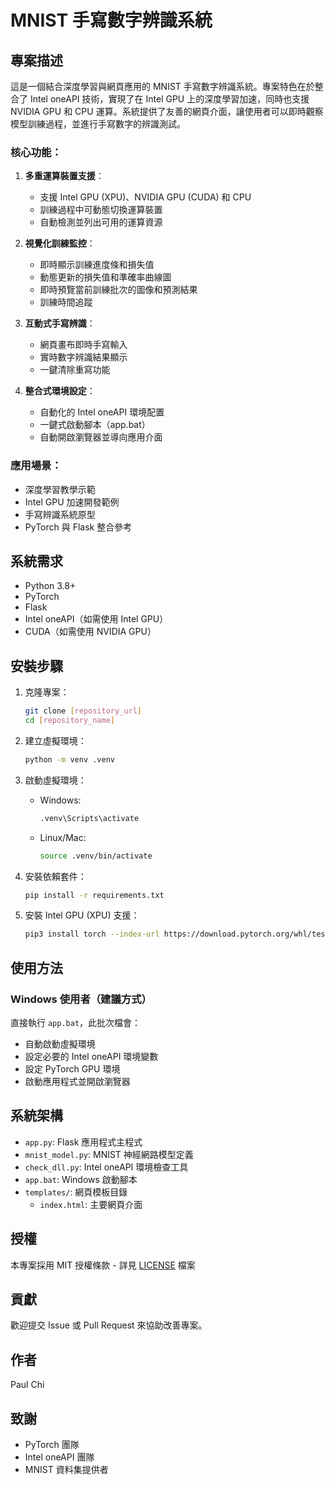# MNIST 手寫數字辨識系統

## 專案描述

這是一個結合深度學習與網頁應用的 MNIST 手寫數字辨識系統。專案特色在於整合了 Intel oneAPI 技術，實現了在 Intel GPU 上的深度學習加速，同時也支援 NVIDIA GPU 和 CPU 運算。系統提供了友善的網頁介面，讓使用者可以即時觀察模型訓練過程，並進行手寫數字的辨識測試。

### 核心功能：

1. **多重運算裝置支援**：
   - 支援 Intel GPU (XPU)、NVIDIA GPU (CUDA) 和 CPU
   - 訓練過程中可動態切換運算裝置
   - 自動檢測並列出可用的運算資源

2. **視覺化訓練監控**：
   - 即時顯示訓練進度條和損失值
   - 動態更新的損失值和準確率曲線圖
   - 即時預覽當前訓練批次的圖像和預測結果
   - 訓練時間追蹤

3. **互動式手寫辨識**：
   - 網頁畫布即時手寫輸入
   - 實時數字辨識結果顯示
   - 一鍵清除重寫功能

4. **整合式環境設定**：
   - 自動化的 Intel oneAPI 環境配置
   - 一鍵式啟動腳本（app.bat）
   - 自動開啟瀏覽器並導向應用介面

### 應用場景：
- 深度學習教學示範
- Intel GPU 加速開發範例
- 手寫辨識系統原型
- PyTorch 與 Flask 整合參考

## 系統需求

- Python 3.8+
- PyTorch
- Flask
- Intel oneAPI（如需使用 Intel GPU）
- CUDA（如需使用 NVIDIA GPU）

## 安裝步驟

1. 克隆專案：
    ```bash
    git clone [repository_url]
    cd [repository_name]
    ```

2. 建立虛擬環境：
    ```bash
    python -m venv .venv
    ```

3. 啟動虛擬環境：
    - Windows:
        ```bash
        .venv\Scripts\activate
        ```
    - Linux/Mac:
        ```bash
        source .venv/bin/activate
        ```

4. 安裝依賴套件：
    ```bash
    pip install -r requirements.txt
    ```

5. 安裝 Intel GPU (XPU) 支援：
    ```bash
    pip3 install torch --index-url https://download.pytorch.org/whl/test/xpu
    ```

## 使用方法

### Windows 使用者（建議方式）

直接執行 `app.bat`，此批次檔會：
- 自動啟動虛擬環境
- 設定必要的 Intel oneAPI 環境變數
- 設定 PyTorch GPU 環境
- 啟動應用程式並開啟瀏覽器

## 系統架構

- `app.py`: Flask 應用程式主程式
- `mnist_model.py`: MNIST 神經網路模型定義
- `check_dll.py`: Intel oneAPI 環境檢查工具
- `app.bat`: Windows 啟動腳本
- `templates/`: 網頁模板目錄
  - `index.html`: 主要網頁介面

## 授權

本專案採用 MIT 授權條款 - 詳見 [LICENSE](LICENSE) 檔案

## 貢獻

歡迎提交 Issue 或 Pull Request 來協助改善專案。

## 作者

Paul Chi

## 致謝

- PyTorch 團隊
- Intel oneAPI 團隊
- MNIST 資料集提供者
